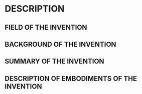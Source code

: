 # DESCRIPTION

## FIELD OF THE INVENTION

## BACKGROUND OF THE INVENTION

## SUMMARY OF THE INVENTION

## DESCRIPTION OF EMBODIMENTS OF THE INVENTION

